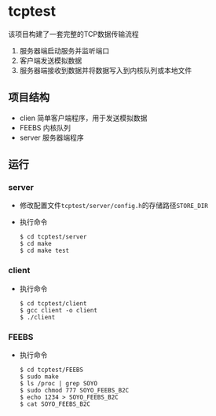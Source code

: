 # tcptest

该项目构建了一套完整的TCP数据传输流程

1. 服务器端启动服务并监听端口
2. 客户端发送模拟数据
3. 服务器端接收到数据并将数据写入到内核队列或本地文件

## 项目结构

- clien
简单客户端程序，用于发送模拟数据
- FEEBS
内核队列
- server
服务器端程序

## 运行

### server
- 修改配置文件`tcptest/server/config.h`的存储路径`STORE_DIR`
- 执行命令
    
    ```
    $ cd tcptest/server
    $ cd make
    $ cd make test
    ```

### client

- 执行命令

    ```
    $ cd tcptest/client
    $ gcc client -o client
    $ ./client
    ```

### FEEBS
- 执行命令

    ```
    $ cd tcptest/FEEBS
    $ sudo make
    $ ls /proc | grep SOYO
    $ sudo chmod 777 SOYO_FEEBS_B2C
    $ echo 1234 > SOYO_FEEBS_B2C
    $ cat SOYO_FEEBS_B2C
    ```
